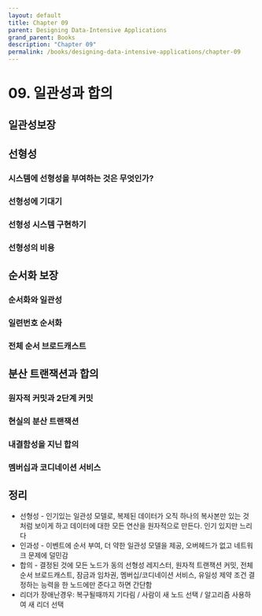 ```yaml
---
layout: default
title: Chapter 09
parent: Designing Data-Intensive Applications
grand_parent: Books
description: "Chapter 09"
permalink: /books/designing-data-intensive-applications/chapter-09 
---
```


# 09. 일관성과 합의
## 일관성보장

## 선형성
### 시스템에 선형성을 부여하는 것은 무엇인가?
### 선형성에 기대기
### 선형성 시스템 구현하기
### 선형성의 비용

## 순서화 보장
### 순서화와 일관성
### 일련번호 순서화
### 전체 순서 브로드캐스트

## 분산 트랜잭션과 합의
### 원자적 커밋과 2단계 커밋
### 현실의 분산 트랜잭션
### 내결함성을 지닌 합의
### 멤버십과 코디네이션 서비스

## 정리
- 선형성 - 인기있는 일관성 모델로, 복제된 데이터가 오직 하나의 복사본만 있는 것 처럼 보이게 하고 데이터에 대한 모든 연산을 원자적으로 만든다. 
인기 있지만 느리다
- 인과성 - 이벤트에 순서 부여, 더 약한 일관성 모델을 제공, 오버헤드가 없고 네트워크 문제에 덜민감
- 합의 - 결정된 것에 모든 노드가 동의
  선형성 레지스터, 원자적 트랜잭션 커밋, 전체 순서 브로드캐스트, 잠금과 임차권, 멤버십/코디네이션 서비스, 유일성 제약 조건
  결정하는 능력을 한 노드에만 준다고 하면 간단함
- 리더가 장애난경우: 복구될때까지 기다림 / 사람이 새 노드 선택 / 알고리즘 사용하여 새 리더 선택 
